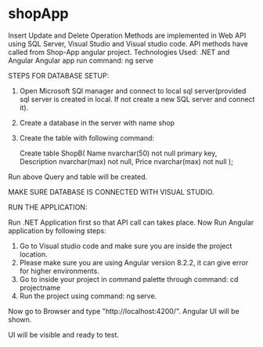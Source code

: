 # shopApp
Insert Update and Delete Operation Methods are implemented in Web API using SQL Server, Visual Studio and Visual studio code.
API methods have called from Shop-App angular project.
Technologies Used: .NET and Angular
Angular app run command: ng serve

STEPS FOR DATABASE SETUP:

1. Open Microsoft SQl manager and connect to local sql server(provided sql server is created in local. If not create a new SQL server and connect it).
2. Create a database in the server with name shop
3. Create the table with following command:
    
    Create table ShopB(
    Name nvarchar(50) not null primary key,
    Description nvarchar(max) not null,
    Price nvarchar(max) not null
   );

Run above Query and table will be created.

MAKE SURE DATABASE IS CONNECTED WITH VISUAL STUDIO.

RUN THE APPLICATION:

Run .NET Application first so that API call can takes place.
Now Run Angular application by following steps: 
 1. Go to Visual studio code and make sure you are inside the project location.
 2. Please make sure you are using Angular version 8.2.2, it can give error for higher environments.
 3. Go to inside your project in command palette through command: cd projectname
 4. Run the project using command: ng serve.
 
Now go to Browser and type "http://localhost:4200/". Angular UI will be shown.


UI will be visible and ready to test.

